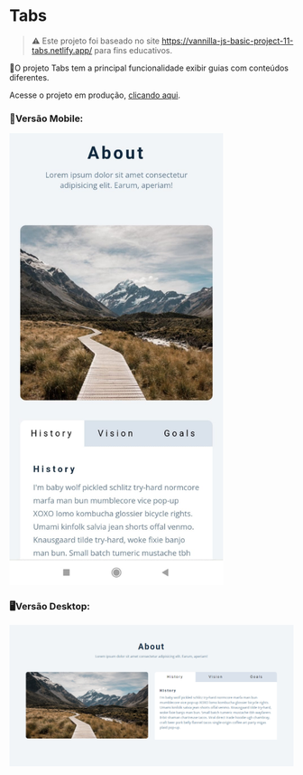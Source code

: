 # Tabs

> ⚠️ Este projeto foi baseado no site https://vannilla-js-basic-project-11-tabs.netlify.app/ para fins educativos.

📌O projeto Tabs tem a principal funcionalidade exibir guias com conteúdos diferentes.

Acesse o projeto em produção, [clicando aqui](https://gtm35.github.io/tabs/).

### 📱Versão Mobile:
<img src="img/mobile.jpeg" height="800" />

### 🖥️Versão Desktop:
<img src="img/desktop.png" />
